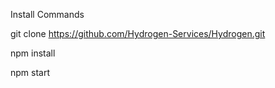 Install Commands

git clone https://github.com/Hydrogen-Services/Hydrogen.git

npm install

npm start
